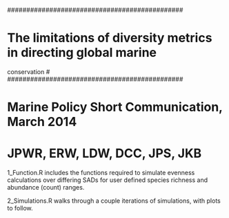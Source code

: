 ##############################################
# The limitations of diversity metrics in directing global marineconservation #
##############################################
# Marine Policy Short Communication, March 2014
# JPWR, ERW, LDW, DCC, JPS, JKB

1_Function.R includes the functions required to simulate evenness calculations over differing SADs for user defined species richness and abundance (count) ranges.

2_Simulations.R walks through a couple iterations of simulations, with plots to follow.